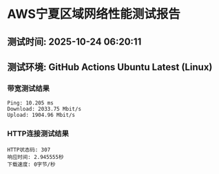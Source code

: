 # AWS宁夏区域网络性能测试报告
## 测试时间: 2025-10-24 06:20:11
## 测试环境: GitHub Actions Ubuntu Latest (Linux)

### 带宽测试结果
```
Ping: 10.205 ms
Download: 2033.75 Mbit/s
Upload: 1904.96 Mbit/s
```

### HTTP连接测试结果
```
HTTP状态码: 307
响应时间: 2.945555秒
下载速度: 0字节/秒
```

